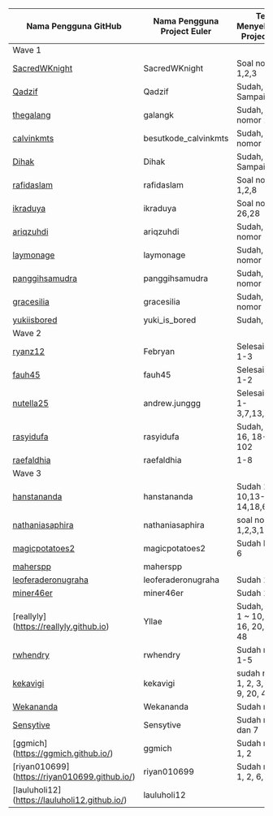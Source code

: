 | Nama Pengguna GitHub          | Nama Pengguna Project Euler     | Telah Menyelesaikan Project Euler |
| ----------------------------- | ------------------------------- | --------------------------------- |
| Wave 1
| [SacredWKnight](https://sacredwknight.github.io)  | SacredWKnight | Soal nomor 1,2,3   |
| [Qadzif](https://Qadzif.github.io)  | Qadzif  | Sudah, 1 Sampai 20 |
| [thegalang](https://thegalang.github.io) | galangk | Sudah, soal nomor 2 
| [calvinkmts](https://calvinkmts.github.io) | besutkode_calvinkmts | Sudah, soal nomor 1	|
| [Dihak](https://dihak.github.io) | Dihak | Sudah, 1 Sampai 10  |
| [rafidaslam](https://rafidaslam.github.io) | rafidaslam | Soal nomor 1,2,8        |
| [ikraduya](https://ikraduya.github.io) | ikraduya  | Soal nomor 1-26,28        |
| [ariqzuhdi](https://ariqzuhdi.github.io/besutkode/) | ariqzuhdi | Sudah, soal nomor 1        |
| [laymonage](https://laymonage.github.io) | laymonage  | Sudah, soal nomor 1, 2, 15
| [panggihsamudra](https://panggihsamudra.github.io) | panggihsamudra  | Sudah, soal nomor 1-10        |
| [gracesilia](https://gracesilia.github.io) | gracesilia | Sudah, soal nomor 1-3,48        |
| [yukiisbored](https://yukiisbored.github.io) | yuki_is_bored | Sudah, 1-7, 9 |
| Wave 2
| [ryanz12](https://ryanz12.github.io) | Febryan  | Selesai nomor 1-3 |
| [fauh45](https://fauh45.github.io) | fauh45 | Selesai nomor 1-2 |
| [nutella25](https://nutella25.github.io) | andrew.junggg  | Selesai nomor 1-3,7,13,19,92 |
| [rasyidufa](https://rasyidufa.github.io) | rasyidufa | Sudah, No. 1-16, 18-20, 22, 102 |
| [raefaldhia](https://raefaldhia.github.io) | raefaldhia  | 1-8 |
| Wave 3
| [hanstananda](https://hanstananda.github.io) | hanstananda  |Sudah 1-10,13-14,18,67|
| [nathaniasaphira](https://nathaniasaphira.github.io) | nathaniasaphira | soal no. 1,2,3,19 |
| [magicpotatoes2](https://magicpotatoes2.github.io) | magicpotatoes2 | Sudah No. 1 - 6|
| [maherspp](https://maherspp.github.io) | maherspp |  |
| [leoferaderonugraha](https://leoferaderonugraha.github.io) | leoferaderonugraha  | Sudah 1,4|
| [miner46er](https://miner46er.github.io) | miner46er | Sudah 1,2 |
| [reallyly] (https://reallyly.github.io) | Yllae | Sudah, nomor 1 ~ 10, 13, 14, 16, 20, 40, 45, 48 |
| [rwhendry](https://rwhendry.github.io) | rwhendry | Sudah nomor 1-5 |
| [kekavigi](https://kekavigi.github.io) | kekavigi | sudah nomor 1, 2, 3, 5, 6, 7, 9, 20, 48, 63 |
| [Wekananda](https://wekananda.github.io/) | Wekananda | Sudah nomor 1 |
| [Sensytive](https://Sensytive.github.io/) | Sensytive | Sudah nomor 1 dan 7 |
| [ggmich] (https://ggmich.github.io/) | ggmich | Sudah nomor 1, 2 |
| [riyan010699] (https://riyan010699.github.io/) | riyan010699 | Sudah nomor 1, 2, 6, 29, 53|
| [lauluholi12] (https://lauluholi12.github.io/) | lauluholi12 |
